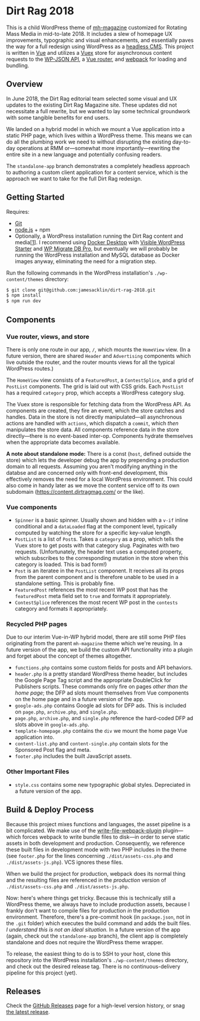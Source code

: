 # Dirt Rag 2018

This is a child WordPress theme of [mh-magazine](https://www.mhthemes.com/themes/mh/magazine/) customized for Rotating Mass Media in mid-to-late 2018. It includes a slew of homepage UX improvements, typographic and visual enhancements, and essentially paves the way for a full redesign using WordPress as a [headless CMS](https://en.wikipedia.org/wiki/Headless_content_management_system). This project is written in [Vue](https://vuejs.org/) and utilizes a [Vuex](https://vuex.vuejs.org/) store for asynchronous content requests to the [WP-JSON API](https://developer.wordpress.org/rest-api/), a [Vue router](https://router.vuejs.org/), and [webpack](https://webpack.js.org/) for loading and bundling.

## Overview

In June 2018, the Dirt Rag editorial team selected some visual and UX updates to the existing Dirt Rag Magazine site. These updates did not necessitate a full rewrite, but we wanted to lay some technical groundwork with some tangible benefits for end users.

We landed on a hybrid model in which we mount a Vue application into a static PHP page, which lives within a WordPress theme. This means we can do all the plumbing work we need to without disrupting the existing day-to-day operations at RMM or—somewhat more importantly—rewriting the entire site in a new language and potentially confusing readers.

The `standalone-app` branch demonstrates a completely headless approach to authoring a custom client application for a content service, which is the approach we want to take for the full Dirt Rag redesign.

## Getting Started
Requires:
- [Git](https://git-scm.com/)
- [node.js](https://nodejs.org/en/) + npm
- Optionally, a WordPress installation running the Dirt Rag content and media[[1](#standalone)]. I recommend using [Docker Desktop](https://www.docker.com/products/docker-desktop) with [Visible WordPress Starter](https://github.com/visiblevc/wordpress-starter) and [WP Migrate DB Pro](https://deliciousbrains.com/wp-migrate-db-pro/), but eventually we will probably be running the WordPress installation and MySQL database as Docker images anyway, eliminating the need for a migration step.

Run the following commands in the WordPress installation's `./wp-content/themes` directory:
```bash
$ git clone git@github.com:jamesacklin/dirt-rag-2018.git
$ npm install
$ npm run dev
```

## Components

### Vue router, views, and store

There is only one route in our app, `/`, which mounts the `HomeView` view. (In a future version, there are shared `Header` and `Advertising` components which live outside the router, and the router mounts views for all the typical WordPress routes.)

The `HomeView` view consists of a `FeaturedPost`, a `ContestSplice`, and a grid of `PostList` components. The grid is laid out with CSS grids. Each `PostList` has a required `category` prop, which accepts a WordPress category slug.

The Vuex store is responsible for fetching data from the WordPress API. As components are created, they fire an event, which the store catches and handles. Data in the store is not directly manipulated—all asynchronous actions are handled with `actions`, which dispatch a `commit`, which _then_ manipulates the store data. All components reference data in the store directly—there is no event-based inter-op. Components hydrate themselves when the appropriate data becomes available.

<span name="standalone">**A note about standalone mode:**</span> There is a const (`host`, defined outside the store) which lets the developer debug the app by prepending a production domain to all requests. Assuming you aren't modifying anything in the databse and are concerned only with front-end development, this effectively removes the need for a local WordPress environment. This could also come in handy later as we move the content service off to its own subdomain (https://content.dirtragmag.com/ or the like).

### Vue components

- `Spinner` is a basic spinner. Usually shown and hidden with a `v-if` inline conditional and a `dataLoaded` flag at the component level, typically computed by watching the store for a specific key-value length.
- `PostList` is a list of `Post`s. Takes a `category` as a prop, which tells the Vuex store to get posts with that category slug. Paginates with two requests. (Unfortunately, the header text uses a computed property, which subscribes to the corresponding mutation in the store when this category is loaded. This is bad form!)
- `Post` is an iteratee in the `PostList` component. It receives all its props from the parent component and is therefore unable to be used in a standalone setting. This is probably fine.
- `FeaturedPost` references the most recent WP post that has the `featuredPost` meta field set to `true` and formats it appropriately.
- `ContestSplice` references the most recent WP post in the `contests` category and formats it appropriately.

### Recycled PHP pages

Due to our interim Vue-in-WP hybrid model, there are still some PHP files originating from the parent `mh-magazine` theme which we're reusing. In a future version of the app, we build the custom API functionality into a plugin and forget about the concept of themes altogether.

- `functions.php` contains some custom fields for posts and API behaviors.
- `header.php` is a pretty standard WordPress theme header, but includes the Google Page Tag script and the appropriate DoubleClick for Publishers scripts. These commands only fire on pages _other than the home page_; the DFP ad slots mount themselves from Vue components on the home page and in a future version of the app.
- `google-ads.php` contains Google ad slots for DFP ads. This is included on `page.php`, `archive.php`, and `single.php`.
- `page.php`, `archive.php`, and `single.php` reference the hard-coded DFP ad slots above in `google-ads.php`.
- `template-homepage.php` contains the `div` we mount the home page Vue application into.
- `content-list.php` and `content-single.php` contain slots for the Sponsored Post flag and meta.
- `footer.php` includes the built JavaScript assets.

### Other Important Files
- `style.css` contains some new typographic global styles. Depreciated in a future version of the app.

## Build & Deploy Process
Because this project mixes functions and languages, the asset pipeline is a bit complicated. We make use of the [write-file-webpack-plugin](https://github.com/gajus/write-file-webpack-plugin) plugin—which forces webpack to write bundle files to disk—in order to serve static assets in both development and production. Consequently, we reference these built files in development mode with two PHP includes in the theme (see `footer.php` for the lines concerning `./dist/assets-css.php` and `./dist/assets-js.php`). VCS ignores these files.

When we build the project for production, webpack does its normal thing and the resulting files are referenced in the _production_ version of `./dist/assets-css.php` and `./dist/assets-js.php`.

Now: here's where things get tricky. Because this is technically still a WordPress theme, we always have to include production assets, because I frankly don't want to compile files for production _in_ the production environment. Therefore, there's a pre-commit hook (in `package.json`, not in the `.git` folder) which executes the build command and adds the built files. _I understand this is not an ideal situation._ In a future version of the app (again, check out the `standalone-app` branch), the client app is completely standalone and does not require the WordPress theme wrapper.

To release, the easiest thing to do is to SSH to your host, clone this repository into the WordPress installation's `./wp-content/themes` directory, and check out the desired release tag. There is no continuous-delivery pipeline for this project (yet).

## Releases

Check the [GitHub Releases](https://github.com/jamesacklin/dirt-rag-2018/releases) page for a high-level version history, or snag [the latest release](https://github.com/jamesacklin/dirt-rag-2018/releases/latest).

